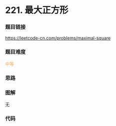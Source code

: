 # 221. 最大正方形

### 题目链接

https://leetcode-cn.com/problems/maximal-square

### 题目难度

<font color=#F0AD4E>中等</font>

### 思路



### 图解

无

### 代码

```python
```